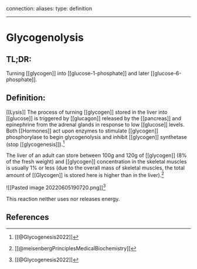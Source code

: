 
connection:
aliases: 
type: definition

---

# Glycogenolysis

## TL;DR:
Turning [[glycogen]] into [[glucose-1-phosphate]] and later [[glucose-6-phosphate]].

## Definition:
[[Lysis]]
The process of turning [[glycogen]] stored in the liver into [[glucose]] is triggered by [[glucagon]] released by the [[pancreas]] and epinephrine from the adrenal glands in response to low [[glucose]] levels. Both [[Hormones]] act upon enzymes to stimulate [[glycogen]] phosphorylase to begin glycogenolysis and inhibit [[glycogen]] synthetase (stop [[glycogenesis]]).[^1]

The liver of an adult can store between 100g and 120g of [[glycogen]] (8% of the fresh weight) and [[glycogen]] concentration in the skeletal muscles is usually 1% or less (due to the overall mass of skeletal muscles, the total amount of [[Glycogen]] is stored here is higher than in the liver).[^2]

![[Pasted image 20220605190720.png]][^1]

This reaction neither uses nor releases energy.

## References

[^1]: [[@Glycogenesis2022]]
[^2]: [[@meisenbergPrinciplesMedicalBiochemistry]]